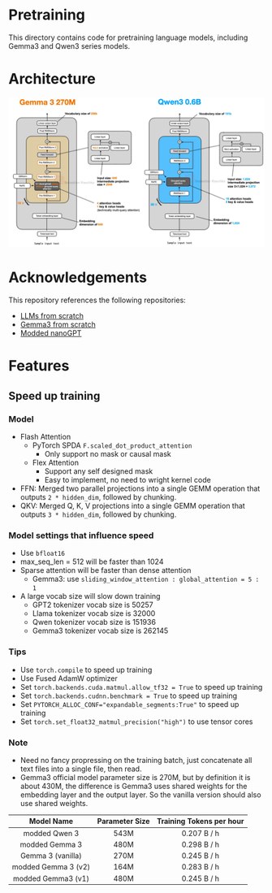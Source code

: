 # Pretraining

This directory contains code for pretraining language models, including Gemma3 and Qwen3 series models.

# Architecture

![Architecture Diagram](./asset/gemma3-vs-qwen3.webp)

# Acknowledgements
This repository references the following repositories:
- [LLMs from scratch](https://github.com/rasbt/LLMs-from-scratch)
- [Gemma3 from scratch](https://github.com/vaisax/pretrain-gemma3-270m-scandic) 
- [Modded nanoGPT](https://github.com/KellerJordan/modded-nanogpt)

# Features
## Speed up training
### Model
- Flash Attention
    - PyTorch SPDA `F.scaled_dot_product_attention`
        - Only support no mask or causal mask
    - Flex Attention
        - Support any self designed mask
        - Easy to implement, no need to wright kernel code
- FFN: Merged two parallel projections into a single GEMM operation that outputs `2 * hidden_dim`, followed by chunking.  
- QKV: Merged Q, K, V projections into a single GEMM operation that outputs `3 * hidden_dim`, followed by chunking.
### Model settings that influence speed
- Use `bfloat16`
- max_seq_len = 512 will be faster than 1024
- Sparse attention will be faster than dense attention
    - Gemma3: use `sliding_window_attention : global_attention = 5 : 1`
- A large vocab size will slow down training
    - GPT2 tokenizer vocab size is 50257
    - Llama tokenizer vocab size is 32000
    - Qwen tokenizer vocab size is 151936
    - Gemma3 tokenizer vocab size is 262145

### Tips
- Use `torch.compile` to speed up training
- Use Fused AdamW optimizer
- Set `torch.backends.cuda.matmul.allow_tf32 = True` to speed up training
- Set `torch.backends.cudnn.benchmark = True` to speed up training
- Set `PYTORCH_ALLOC_CONF="expandable_segments:True"` to speed up training
- Set `torch.set_float32_matmul_precision("high")` to use tensor cores

### Note
- Need no fancy propressing on the training batch, just concatenate all text files into a single file, then read.
- Gemma3 official model parameter size is 270M, but by definition it is about 430M, the difference is Gemma3 uses shared weights for the embedding layer and the output layer. So the vanilla version should also use shared weights.

|     Model Name      | Parameter Size | Training Tokens per hour |
| :-----------------: | :------------: | :----------------------: |
|    modded Qwen 3    |      543M      |       0.207 B / h        |
|   modded Gemma 3    |      480M      |       0.298 B / h        |
|  Gemma 3 (vanilla)  |      270M      |       0.245 B / h        |
| modded Gemma 3 (v2) |      164M      |       0.283 B / h        |
| modded Gemma3 (v1)  |      480M      |       0.245 B / h        |
